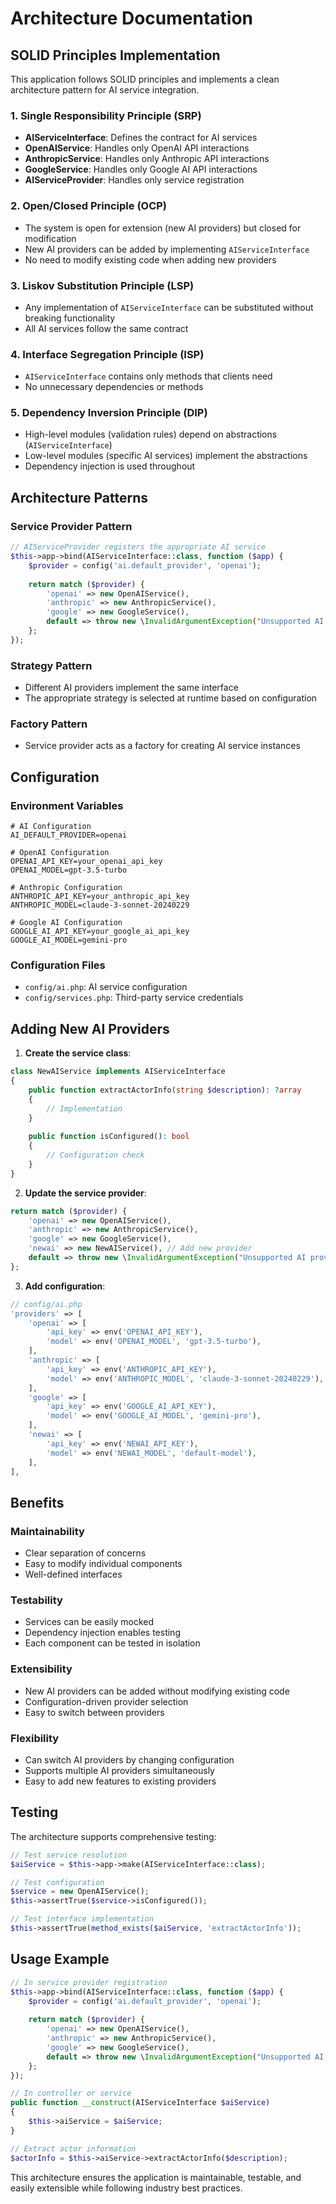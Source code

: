 # Architecture Documentation

## SOLID Principles Implementation

This application follows SOLID principles and implements a clean architecture pattern for AI service integration.

### 1. Single Responsibility Principle (SRP)
- **AIServiceInterface**: Defines the contract for AI services
- **OpenAIService**: Handles only OpenAI API interactions
- **AnthropicService**: Handles only Anthropic API interactions
- **GoogleService**: Handles only Google AI API interactions
- **AIServiceProvider**: Handles only service registration

### 2. Open/Closed Principle (OCP)
- The system is open for extension (new AI providers) but closed for modification
- New AI providers can be added by implementing `AIServiceInterface`
- No need to modify existing code when adding new providers

### 3. Liskov Substitution Principle (LSP)
- Any implementation of `AIServiceInterface` can be substituted without breaking functionality
- All AI services follow the same contract

### 4. Interface Segregation Principle (ISP)
- `AIServiceInterface` contains only methods that clients need
- No unnecessary dependencies or methods

### 5. Dependency Inversion Principle (DIP)
- High-level modules (validation rules) depend on abstractions (`AIServiceInterface`)
- Low-level modules (specific AI services) implement the abstractions
- Dependency injection is used throughout

## Architecture Patterns

### Service Provider Pattern
```php
// AIServiceProvider registers the appropriate AI service
$this->app->bind(AIServiceInterface::class, function ($app) {
    $provider = config('ai.default_provider', 'openai');
    
    return match ($provider) {
        'openai' => new OpenAIService(),
        'anthropic' => new AnthropicService(),
        'google' => new GoogleService(),
        default => throw new \InvalidArgumentException("Unsupported AI provider: {$provider}")
    };
});
```

### Strategy Pattern
- Different AI providers implement the same interface
- The appropriate strategy is selected at runtime based on configuration

### Factory Pattern
- Service provider acts as a factory for creating AI service instances

## Configuration

### Environment Variables
```env
# AI Configuration
AI_DEFAULT_PROVIDER=openai

# OpenAI Configuration
OPENAI_API_KEY=your_openai_api_key
OPENAI_MODEL=gpt-3.5-turbo

# Anthropic Configuration
ANTHROPIC_API_KEY=your_anthropic_api_key
ANTHROPIC_MODEL=claude-3-sonnet-20240229

# Google AI Configuration
GOOGLE_AI_API_KEY=your_google_ai_api_key
GOOGLE_AI_MODEL=gemini-pro
```

### Configuration Files
- `config/ai.php`: AI service configuration
- `config/services.php`: Third-party service credentials

## Adding New AI Providers

1. **Create the service class**:
```php
class NewAIService implements AIServiceInterface
{
    public function extractActorInfo(string $description): ?array
    {
        // Implementation
    }
    
    public function isConfigured(): bool
    {
        // Configuration check
    }
}
```

2. **Update the service provider**:
```php
return match ($provider) {
    'openai' => new OpenAIService(),
    'anthropic' => new AnthropicService(),
    'google' => new GoogleService(),
    'newai' => new NewAIService(), // Add new provider
    default => throw new \InvalidArgumentException("Unsupported AI provider: {$provider}")
};
```

3. **Add configuration**:
```php
// config/ai.php
'providers' => [
    'openai' => [
        'api_key' => env('OPENAI_API_KEY'),
        'model' => env('OPENAI_MODEL', 'gpt-3.5-turbo'),
    ],
    'anthropic' => [
        'api_key' => env('ANTHROPIC_API_KEY'),
        'model' => env('ANTHROPIC_MODEL', 'claude-3-sonnet-20240229'),
    ],
    'google' => [
        'api_key' => env('GOOGLE_AI_API_KEY'),
        'model' => env('GOOGLE_AI_MODEL', 'gemini-pro'),
    ],
    'newai' => [
        'api_key' => env('NEWAI_API_KEY'),
        'model' => env('NEWAI_MODEL', 'default-model'),
    ],
],
```

## Benefits

### Maintainability
- Clear separation of concerns
- Easy to modify individual components
- Well-defined interfaces

### Testability
- Services can be easily mocked
- Dependency injection enables testing
- Each component can be tested in isolation

### Extensibility
- New AI providers can be added without modifying existing code
- Configuration-driven provider selection
- Easy to switch between providers

### Flexibility
- Can switch AI providers by changing configuration
- Supports multiple AI providers simultaneously
- Easy to add new features to existing providers

## Testing

The architecture supports comprehensive testing:

```php
// Test service resolution
$aiService = $this->app->make(AIServiceInterface::class);

// Test configuration
$service = new OpenAIService();
$this->assertTrue($service->isConfigured());

// Test interface implementation
$this->assertTrue(method_exists($aiService, 'extractActorInfo'));
```

## Usage Example

```php
// In service provider registration
$this->app->bind(AIServiceInterface::class, function ($app) {
    $provider = config('ai.default_provider', 'openai');
    
    return match ($provider) {
        'openai' => new OpenAIService(),
        'anthropic' => new AnthropicService(),
        'google' => new GoogleService(),
        default => throw new \InvalidArgumentException("Unsupported AI provider: {$provider}")
    };
});

// In controller or service
public function __construct(AIServiceInterface $aiService)
{
    $this->aiService = $aiService;
}

// Extract actor information
$actorInfo = $this->aiService->extractActorInfo($description);
```

This architecture ensures the application is maintainable, testable, and easily extensible while following industry best practices.
